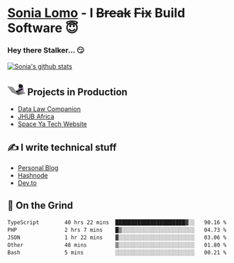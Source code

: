 # [Sonia Lomo](https://sonylomo.github.io/) - I ~~Break~~ ~~Fix~~ Build Software 😇
### Hey there Stalker... 😏 

<a href="https://github.com/sonylomo/github-readme-stats">
  <img align="center" src="https://media.giphy.com/media/lU05nFSW6Y2A/giphy.gif" alt="Sonia's github stats" />
</a>

## <img src="assets/devcat.gif" width="40"> Projects in Production
- [Data Law Companion](https://datalawcompanion.org/)
- [JHUB Africa](https://jhubafrica.com/)
- [Space Ya Tech Website](https://www.spaceyatech.com/)

## ✍️ I write technical stuff
- [Personal Blog](https://sonylomo-github-io.vercel.app/blog)
- [Hashnode](https://sonylomo.hashnode.dev/)
- [Dev.to](https://dev.to/sonylomo)

## 🤡 On the Grind
<!--START_SECTION:waka-->

```txt
TypeScript        40 hrs 22 mins  ██████████████████████▓░░   90.16 %
PHP               2 hrs 7 mins    █▒░░░░░░░░░░░░░░░░░░░░░░░   04.73 %
JSON              1 hr 22 mins    ▓░░░░░░░░░░░░░░░░░░░░░░░░   03.06 %
Other             48 mins         ▒░░░░░░░░░░░░░░░░░░░░░░░░   01.80 %
Bash              5 mins          ░░░░░░░░░░░░░░░░░░░░░░░░░   00.21 %
```

<!--END_SECTION:waka-->
